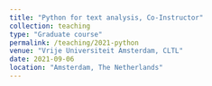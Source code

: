 ```yaml
---
title: "Python for text analysis, Co-Instructor"
collection: teaching
type: "Graduate course"
permalink: /teaching/2021-python
venue: "Vrije Universiteit Amsterdam, CLTL"
date: 2021-09-06
location: "Amsterdam, The Netherlands"
---
```

